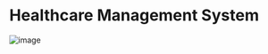 # Healthcare Management System

![image](https://user-images.githubusercontent.com/62926535/192168543-acc796ed-f584-4693-ba61-683c65c1de9d.png)



